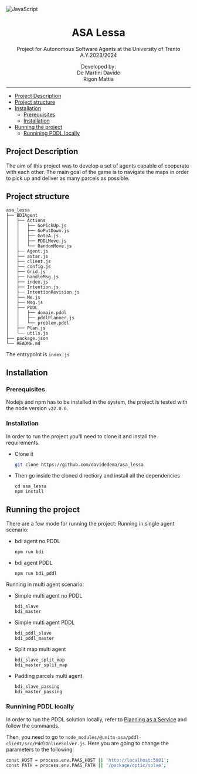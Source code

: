 ![JavaScript](https://img.shields.io/badge/javascript-%23323330.svg?style=for-the-badge&logo=javascript&logoColor=%23F7DF1E)
<p align='center'>
    <h1 align="center">ASA Lessa</h1>
    <p align="center">
    Project for Autonomous Software Agents at the University of Trento A.Y.2023/2024
    </p>
    <p align='center'>
    Developed by:<br>
    De Martini Davide <br>
    Rigon Mattia <br>
    </p>   
</p>

----------

- [Project Description](#project-description)
- [Project structure](#project-structure)
- [Installation](#installation)
  - [Prerequisites](#prerequisites)
  - [Installation](#installation-1)
- [Running the project](#running-the-project)
  - [Runnining PDDL locally](#runnining-pddl-locally)


## Project Description
The aim of this project was to develop a set of agents capable of cooperate with each other. The main goal of the game is to navigate the maps in order to pick up and deliver as many parcels as possible. 
## Project structure
```
asa_lessa
├── BDIAgent
│   ├── Actions
│   │   ├── GoPickUp.js
│   │   ├── GoPutDown.js
│   │   ├── GotoA.js
│   │   ├── PDDLMove.js
│   │   └── RandomMove.js
│   ├── Agent.js
│   ├── astar.js
│   ├── client.js
│   ├── config.js
│   ├── Grid.js
│   ├── handleMsg.js
│   ├── index.js
│   ├── Intention.js
│   ├── IntentionRevision.js
│   ├── Me.js
│   ├── Msg.js
│   ├── PDDL
│   │   ├── domain.pddl
│   │   ├── pddlPlanner.js
│   │   └── problem.pddl
│   ├── Plan.js
│   └── utils.js
├── package.json
└── README.md
```
The entrypoint is `index.js`
## Installation
### Prerequisites
Nodejs and npm has to be installed in the system, the project is tested with the node version `v22.0.0`.
### Installation
In order to run the project you'll need to clone it and install the requirements. 
- Clone it

    ```BASH
    git clone https://github.com/davidedema/asa_lessa

    ```
- Then go inside the cloned directiory and install all the dependencies
  ```
  cd asa_lessa
  npm install
  ```

## Running the project
There are a few mode for running the project:
Running in single agent scenario: 
- bdi agent no PDDL
    ```
    npm run bdi
    ```
- bdi agent PDDL
    ```
    npm run bdi_pddl
    ```
Running in multi agent scenario: 
- Simple multi agent no PDDL    
    ```
    bdi_slave
    bdi_master
    ```
- Simple multi agent PDDL    
    ```
    bdi_pddl_slave
    bdi_pddl_master
    ```
- Split map multi agent    
    ```
    bdi_slave_split_map
    bdi_master_split_map
    ```
- Padding parcels multi agent
    ```
    bdi_slave_passing
    bdi_master_passing
    ```
### Runnining PDDL locally

In order to run the PDDL solution locally, refer to [Planning as a Service](https://github.com/AI-Planning/planning-as-a-service) and follow the commands.

Then, you need to go to ```node_modules/@unitn-asa/pddl-client/src/PddlOnlineSolver.js```. Here you are going to change the parameters to the following:
```bash
const HOST = process.env.PAAS_HOST || 'http://localhost:5001';
const PATH = process.env.PAAS_PATH || '/package/optic/solve';
```